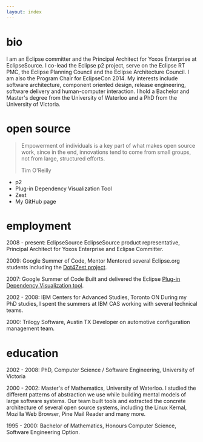 ```yaml
---
layout: index
---
```


bio
===============
I am an Eclipse committer and the Principal Architect for Yoxos Enterprise at EclipseSource. I co-lead the Eclipse 
p2 project, serve on the Eclipse RT PMC, the Eclipse Planning Council and the Eclipse Architecture Council. 
I am also the Program Chair for EclipseCon 2014.
My interests include software architecture, component oriented design, release engineering, software
delivery and human-computer interaction.
I hold a Bachelor and Master's degree from the University of Waterloo and a PhD from the University of Victoria.


open source
===============
> Empowerment of individuals is a key part of what makes open source work, 
> since in the end, innovations tend to come from small groups, not from large, 
> structured efforts.
>
> Tim O'Reilly

* p2
* Plug-in Dependency Visualization Tool
* Zest
* My GitHub page

employment
===============
2008 - present: EclipseSource
EclipseSource product representative, Principal Architect for Yoxos Enterprise and Eclipse Committer. 

2009: Google Summer of Code, Mentor
Mentored several Eclipse.org students including the [Dot4Zest project](http://wiki.eclipse.org/Zest/DOT).

2007: Google Summer of Code
Built and delivered the Eclipse [Plug-in Dependency Visualization tool](http://www.eclipse.org/pde/incubator/dependency-visualization/index.php).

2002 - 2008: IBM Centers for Advanced Studies, Toronto ON
During my PhD studies, I spent the summers at IBM CAS working with several technical teams.

2000: Trilogy Software, Austin TX
Developer on automotive configuration management team.

education
==============
2002 - 2008: PhD, Computer Science / Software Engineering, University of Victoria

2000 - 2002:  Master's of Mathematics, University of Waterloo.
I studied the different patterns of abstraction we use while building mental models of large 
software systems. Our team built tools and extracted the concrete architecture of several open source systems, including
the Linux Kernal, Mozilla Web Browser, Pine Mail Reader and many more.

1995 - 2000: Bachelor of Mathematics, Honours Computer Science, Software Engineering Option.

